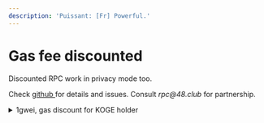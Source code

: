 ```yaml
---
description: 'Puissant: [Fr] Powerful.'
---
```


# Gas fee discounted

Discounted RPC work in privacy mode too.

Check [github ](https://github.com/BNB48Club/enhanced\_rpc)for details and issues. Consult _rpc@48.club_ for partnership.

<details>

<summary>1gwei, gas discount for KOGE holder</summary>

Hold [$KOGE](https://bscscan.com/token/0xe6df05ce8c8301223373cf5b969afcb1498c5528) to enjoy discount of BSC gas fee !&#x20;

As far as：&#x20;

1. There is at least 1 KOGE in your wallet(Including wallet balance, DAO-staked and [48er-nft.md](../../../dao/governance/48er-nft.md "mention")).&#x20;
2. Use this RPC -> `https://1gwei.48.club`

You can enjoy a gas discount up to 80% then.&#x20;

Please notice there are conditions for this discount. The more gasLimit your tx has, the more KOGE you need to be eligible

Effective KOGE balance includes:

1. $KOGE in your wallet, up to 10.
2. $KOGE staked to [DAO](https://www.bnb48.club/staking).
3. Each held 48er NFT is considered as 1,000,000 KOGE holding.

<pre><code>Effective KOGE or eKOGE
= min(10,Koge Balance) + Koge Staked + 48erNFTBalance * 1,000,000

<strong>eKOGE      max gasLimit for 1gwei discount
</strong>&#x3C;1        0
1~10      240000
100       480000
1000      960000
10000     1920000
...
//10 times holding double the max gasLimit
</code></pre>

When the gasLimit exceeds your eligible quota, you can hold more KOGE or set a higher gasPrice. A recommended gasPrice will be included in the error msg, just set the new gasPrice and send your tx again.

Since not all the validators seal txs below 5gwei (while 48 Club and partners do), gas discounted tx may be sealed a bit slower, it's totally normal.

\*We only accept no more than 1 discounted transaction from identical sender each block, so please hold your tx until the previous one gets confirmed or rejected.

\*Please don't exploit the service, we have a blacklist mechanism.

\*For partner project (e.g. Alpaca) there's no restriction on gasLimit.

</details>
